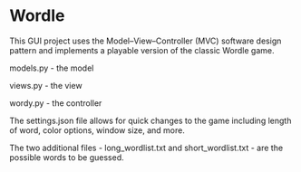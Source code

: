 # Wordle

This GUI project uses the Model–View–Controller (MVC) software design pattern and implements a playable version of the classic Wordle game.

models.py - the model

views.py - the view

wordy.py - the controller

The settings.json file allows for quick changes to the game including length of word, color options, window size, and more. 

The two additional files - long_wordlist.txt and short_wordlist.txt - are the possible words to be guessed.
